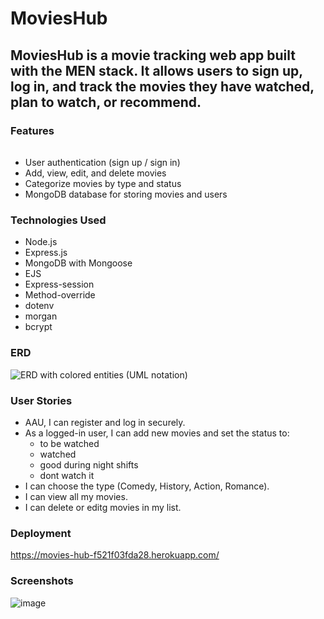 # MoviesHub
## MoviesHub is a movie tracking web app built with the MEN stack. It allows users to sign up, log in, and track the movies they have watched, plan to watch, or recommend.

### Features
###### 
- User authentication (sign up / sign in)
- Add, view, edit, and delete movies
- Categorize movies by type and status
- MongoDB database for storing movies and users

### Technologies Used
- Node.js
- Express.js
- MongoDB with Mongoose
- EJS
- Express-session
- Method-override
- dotenv
- morgan
- bcrypt

### ERD 
![ERD with colored entities (UML notation)](https://github.com/user-attachments/assets/6e7c454a-a1ca-4663-877e-05dceae81b1c)

### User Stories
- AAU, I can register and log in securely.
- As a logged-in user, I can add new movies and set the status to:
    - to be watched
    - watched
    - good during night shifts
    - dont watch it
- I can choose the type (Comedy, History, Action, Romance).
- I can view all my movies.
- I can delete or editg movies in my list.

### Deployment
https://movies-hub-f521f03fda28.herokuapp.com/

### Screenshots
![image](https://github.com/user-attachments/assets/23f0ffdc-7726-4830-b553-62ef59f3bd07)

